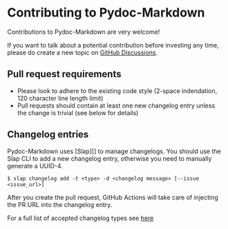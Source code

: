 # Contributing to Pydoc-Markdown

  [0]: https://github.com/NiklasRosenstein/pydoc-markdown/blob/develop/.changelog/_unreleased.toml
  [1]: https://github.com/NiklasRosenstein/pydoc-markdown/discussions
  [Slam]: https://niklasrosenstein.github.io/slap/

Contributions to Pydoc-Markdown are very welcome!

If you want to talk about a potential contribution before investing any time, please do create a new topic on
[GitHub Discussions][0].

## Pull request requirements

* Please look to adhere to the existing code style (2-space indendation, 120 character line length limit)
* Pull requests should contain at least one new changelog entry unless the change is trivial (see below for details)

## Changelog entries

Pydoc-Markdown uses [Slap][] to manage changelogs. You should use the Slap CLI to add a new changelog entry, otherwise
you need to manually generate a UUID-4.

    $ slap changelog add -t <type> -d <changelog message> [--issue <issue_url>]

After you create the pull request, GitHub Actions will take care of injecting the PR URL into the changelog entry.

For a full list of accepted changelog types see [here](https://niklasrosenstein.github.io/slap/commands/changelog/)